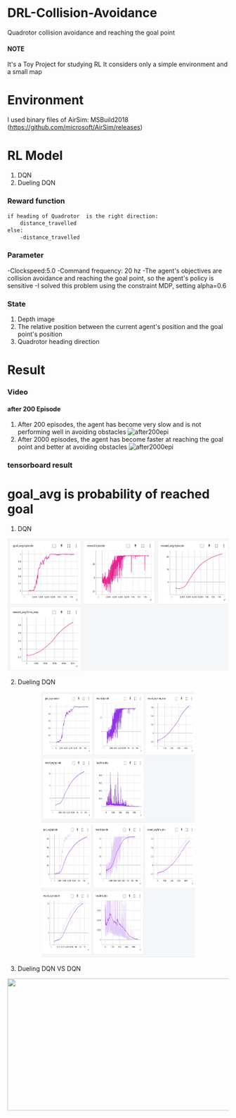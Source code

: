 # DRL-Collision-Avoidance
Quadrotor collision avoidance and reaching the goal point

#### NOTE
It's a Toy Project for studying RL
It considers only a simple environment and a small map

# Environment 
I used binary files of AirSim: MSBuild2018
(https://github.com/microsoft/AirSim/releases)


# RL Model
1. DQN
2. Dueling DQN

### Reward function 
    if heading of Quadrotor  is the right direction:
        distance_travelled
    else:
        -distance_travelled    
### Parameter

-Clockspeed:5.0
-Command frequency: 20 hz
-The agent's objectives are collision avoidance and reaching the goal point, so the agent's policy is sensitive
-I solved this problem using the constraint MDP, setting alpha=0.6

### State

1. Depth image
2. The relative position between the current agent's position and the goal point's position
3. Quadrotor heading direction

# Result 

### Video
#### after 200 Episode
1. After 200 episodes, the agent has become very slow and is not performing well in avoiding obstacles
![after200epi](demo_after200epi.gif)
2. After 2000 episodes, the agent has become faster at reaching the goal point and better at avoiding obstacles
![after2000epi](demo_after2000episode.gif)

### tensorboard result
# goal_avg is probability of reached goal
1. DQN
<p align="center">
    <img src="/tensorboard_log/DQN.png" width="700" height="300">
   
</p>

2. Dueling DQN

<p align="center">
    <img src="/tensorboard_log/Dueling_DQN_result.png" width="350" height="300">
    <img src="/tensorboard_log/Dueling_DQN_result_smooth.png" width="350" height="300">
</p>

3. Dueling DQN VS DQN
<p align="center">
    <img src="/tensorboard_log/Dueling_DQNvsDQN.png" width="700" height="300">
   
</p>

